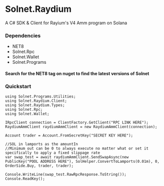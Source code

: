 # Solnet.Raydium
A C# SDK & Client for Rayium's V4 Amm program on Solana

### Dependencies
- NET8
- Solnet.Rpc
- Solnet.Wallet
- Solnet.Programs

#### Search for the NET8 tag on nuget to find the latest versions of Solnet

### Quickstart

```
using Solnet.Programs.Utilities;
using Solnet.Raydium.Client;
using Solnet.Raydium.Types;
using Solnet.Rpc;
using Solnet.Wallet;

IRpcClient connection = ClientFactory.GetClient("RPC LINK HERE");
RaydiumAmmClient raydiumAmmClient = new RaydiumAmmClient(connection);

Account trader = Account.FromSecretKey("SECRET KEY HERE");

//SOL in lamports as the amountIn
//Minimum out can be 0 to always execute no matter what or set it specifically to apply a fixed slippage rate
var swap_test = await raydiumAmmClient.SendSwapAsync(new PublicKey("POOL ADDRESS HERE"), SolHelper.ConvertToLamports(0.01m), 0, OrderSide.Buy, trader, trader);

Console.WriteLine(swap_test.RawRpcResponse.ToString());
Console.ReadKey();
```
